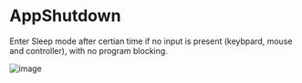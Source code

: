# AppShutdown
Enter Sleep mode after certian time if no input is present (keybpard, mouse and controller), with no program blocking.

![image](https://github.com/FalconEagleTest/AppShutdown/assets/34710362/d465da4b-d562-42e4-8250-1e72b136745d)
